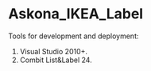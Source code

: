 # Askona_IKEA_Label

Tools for development and deployment:
1. Visual Studio 2010+.
2. Combit List&Label 24.